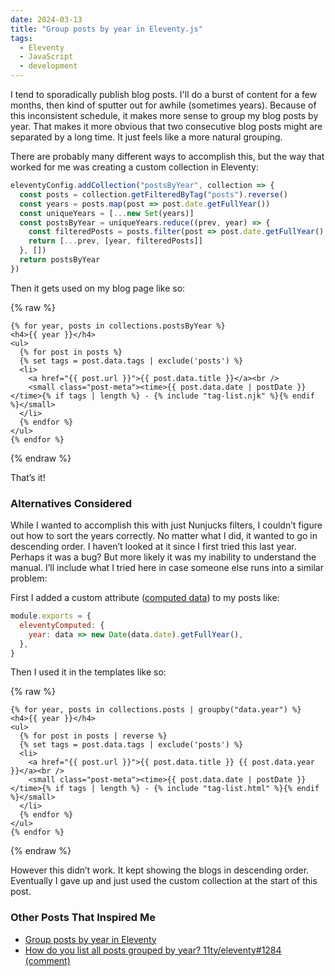 ```yaml
---
date: 2024-03-13
title: "Group posts by year in Eleventy.js"
tags:
  - Eleventy
  - JavaScript
  - development
---
```


I tend to sporadically publish blog posts. I'll do a burst of content for a few months, then kind of sputter out for awhile (sometimes years). Because of this inconsistent schedule, it makes more sense to group my blog posts by year. That makes it more obvious that two consecutive blog posts might are separated by a long time. It just feels like a more natural grouping.

There are probably many different ways to accomplish this, but the way that worked for me was creating a custom collection in Eleventy:

```jsx
eleventyConfig.addCollection("postsByYear", collection => {
  const posts = collection.getFilteredByTag("posts").reverse()
  const years = posts.map(post => post.date.getFullYear())
  const uniqueYears = [...new Set(years)]
  const postsByYear = uniqueYears.reduce((prev, year) => {
    const filteredPosts = posts.filter(post => post.date.getFullYear() === year)
    return [...prev, [year, filteredPosts]]
  }, [])
  return postsByYear
})
```

Then it gets used on my blog page like so:

{% raw %}

```jinja2
{% for year, posts in collections.postsByYear %}
<h4>{{ year }}</h4>
<ul>
  {% for post in posts %}
  {% set tags = post.data.tags | exclude('posts') %}
  <li>
    <a href="{{ post.url }}">{{ post.data.title }}</a><br />
    <small class="post-meta"><time>{{ post.data.date | postDate }}</time>{% if tags | length %} - {% include "tag-list.njk" %}{% endif %}</small>
  </li>
  {% endfor %}
</ul>
{% endfor %}
```

{% endraw %}

That’s it!

### Alternatives Considered

While I wanted to accomplish this with just Nunjucks filters, I couldn’t figure out how to sort the years correctly. No matter what I did, it wanted to go in descending order. I haven’t looked at it since I first tried this last year. Perhaps it was a bug? But more likely it was my inability to understand the manual. I’ll include what I tried here in case someone else runs into a similar problem:

First I added a custom attribute ([computed data](https://www.11ty.dev/docs/data-computed/)) to my posts like:

```jsx
module.exports = {
  eleventyComputed: {
    year: data => new Date(data.date).getFullYear(),
  },
}
```

Then I used it in the templates like so:

{% raw %}

```jinja2
{% for year, posts in collections.posts | groupby("data.year") %}
<h4>{{ year }}</h4>
<ul>
  {% for post in posts | reverse %}
  {% set tags = post.data.tags | exclude('posts') %}
  <li>
    <a href="{{ post.url }}">{{ post.data.title }} {{ post.data.year }}</a><br />
    <small class="post-meta"><time>{{ post.data.date | postDate }}</time>{% if tags | length %} - {% include "tag-list.html" %}{% endif %}</small>
  </li>
  {% endfor %}
</ul>
{% endfor %}
```

{% endraw %}

However this didn’t work. It kept showing the blogs in descending order. Eventually I gave up and just used the custom collection at the start of this post.

### Other Posts That Inspired Me

- [Group posts by year in Eleventy](https://darekkay.com/blog/eleventy-group-posts-by-year/)
- [How do you list all posts grouped by year? 11ty/eleventy#1284 (comment)](https://github.com/11ty/eleventy/issues/1284#issuecomment-1026679407)
